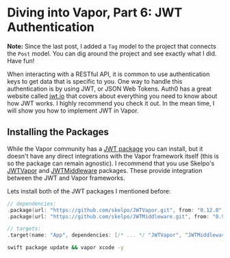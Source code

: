 # Diving into Vapor, Part 6: JWT Authentication

**Note:** Since the last post, I added a `Tag` model to the project that connects the `Post` model. You can dig around the project and see exactly what I did. Have fun!

When interacting with a RESTful API, it is common to use authentication keys to get data that is specific to you. One way to handle this authentication is by using JWT, or JSON Web Tokens. Auth0 has a great website called [jwt.io](https://jwt.io/) that covers about everything you need to know about how JWT works. I highly recommend you check it out. In the mean time, I will show you how to implement JWT in Vapor.

## Installing the Packages

While the Vapor community has a [JWT package](https://github.com/vapor/jwt) you can install, but it doesn't have any direct integrations with the Vapor framework itself (this is so the package can remain agnostic). I recommend that you use Skelpo's [JWTVapor](https://github.com/skelpo/JWTVapor) and [JWTMiddleware](https://github.com/skelpo/JWTMiddleware) packages. These provide integration between the JWT and Vapor frameworks.

Lets install both of the JWT packages I mentioned before:

```swift
// dependencies:
.package(url: "https://github.com/skelpo/JWTVapor.git", from: "0.12.0"),
.package(url: "https://github.com/skelpo/JWTMiddleware.git", from: "0.9.0")

// targets:
.target(name: "App", dependencies: [/* ... */ "JWTVapor", "JWTMiddleware"]
```

```bash
swift package update && vapor xcode -y
```